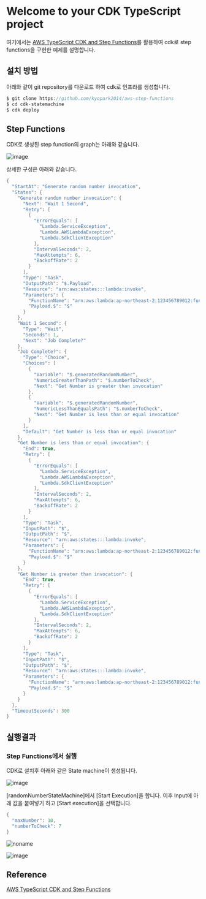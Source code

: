 # Welcome to your CDK TypeScript project

여기에서는 [AWS TypeScript CDK and Step Functions](https://aws.plainenglish.io/aws-typescript-cdk-and-step-functions-bbc173333aed)를 활용하여 cdk로 step functions을 구현한 예제를 설명합니다.

## 설치 방법

아래와 같이 git repository를 다운로드 하여 cdk로 인프라를 생성합니다. 

```c
$ git clone https://github.com/kyopark2014/aws-step-functions
$ cd cdk-statemachine
$ cdk deploy
```

## Step Functions

CDK로 생성된 step function의 graph는 아래와 같습니다.

![image](https://user-images.githubusercontent.com/52392004/174481191-1d46baaa-7fa5-4e0f-91a1-857fbe9885bc.png)


상세한 구성은 아래와 같습니다. 

```java
{
  "StartAt": "Generate random number invocation",
  "States": {
    "Generate random number invocation": {
      "Next": "Wait 1 Second",
      "Retry": [
        {
          "ErrorEquals": [
            "Lambda.ServiceException",
            "Lambda.AWSLambdaException",
            "Lambda.SdkClientException"
          ],
          "IntervalSeconds": 2,
          "MaxAttempts": 6,
          "BackoffRate": 2
        }
      ],
      "Type": "Task",
      "OutputPath": "$.Payload",
      "Resource": "arn:aws:states:::lambda:invoke",
      "Parameters": {
        "FunctionName": "arn:aws:lambda:ap-northeast-2:123456789012:function:CdkStatemachineStack-GenerateRandomNumber0A92E047-oo2BzOCQECVy",
        "Payload.$": "$"
      }
    },
    "Wait 1 Second": {
      "Type": "Wait",
      "Seconds": 1,
      "Next": "Job Complete?"
    },
    "Job Complete?": {
      "Type": "Choice",
      "Choices": [
        {
          "Variable": "$.generatedRandomNumber",
          "NumericGreaterThanPath": "$.numberToCheck",
          "Next": "Get Number is greater than invocation"
        },
        {
          "Variable": "$.generatedRandomNumber",
          "NumericLessThanEqualsPath": "$.numberToCheck",
          "Next": "Get Number is less than or equal invocation"
        }
      ],
      "Default": "Get Number is less than or equal invocation"
    },
    "Get Number is less than or equal invocation": {
      "End": true,
      "Retry": [
        {
          "ErrorEquals": [
            "Lambda.ServiceException",
            "Lambda.AWSLambdaException",
            "Lambda.SdkClientException"
          ],
          "IntervalSeconds": 2,
          "MaxAttempts": 6,
          "BackoffRate": 2
        }
      ],
      "Type": "Task",
      "InputPath": "$",
      "OutputPath": "$",
      "Resource": "arn:aws:states:::lambda:invoke",
      "Parameters": {
        "FunctionName": "arn:aws:lambda:ap-northeast-2:123456789012:function:CdkStatemachineStack-NumberLessThan313431AA-VBEhV5kIcDiH",
        "Payload.$": "$"
      }
    },
    "Get Number is greater than invocation": {
      "End": true,
      "Retry": [
        {
          "ErrorEquals": [
            "Lambda.ServiceException",
            "Lambda.AWSLambdaException",
            "Lambda.SdkClientException"
          ],
          "IntervalSeconds": 2,
          "MaxAttempts": 6,
          "BackoffRate": 2
        }
      ],
      "Type": "Task",
      "InputPath": "$",
      "OutputPath": "$",
      "Resource": "arn:aws:states:::lambda:invoke",
      "Parameters": {
        "FunctionName": "arn:aws:lambda:ap-northeast-2:123456789012:function:CdkStatemachineStack-NumberGreaterThan013346E9-699JcMtb9PW2",
        "Payload.$": "$"
      }
    }
  },
  "TimeoutSeconds": 300
}
```

## 실행결과

### Step Functions에서 실행 

CDK로 설치후 아래와 같은 State machine이 생성됩니다.

![image](https://user-images.githubusercontent.com/52392004/174482322-ac19214a-537a-4802-90ac-066eaec7c8f0.png)

[randomNumberStateMachine]에서 [Start Execution]을 합니다. 이후 Input에 아래 값을 붙여넣기 하고 [Start execution]을 선택합니다. 

```java
{
  "maxNumber": 10,
  "numberToCheck": 7
}
```

![noname](https://user-images.githubusercontent.com/52392004/174482548-3d6f9402-0259-47a0-872d-85d82db0966a.png)


![image](https://user-images.githubusercontent.com/52392004/174482257-d8e6928e-ecb9-4e6f-9a45-6f88359fe126.png)



## Reference

[AWS TypeScript CDK and Step Functions](https://aws.plainenglish.io/aws-typescript-cdk-and-step-functions-bbc173333aed)

